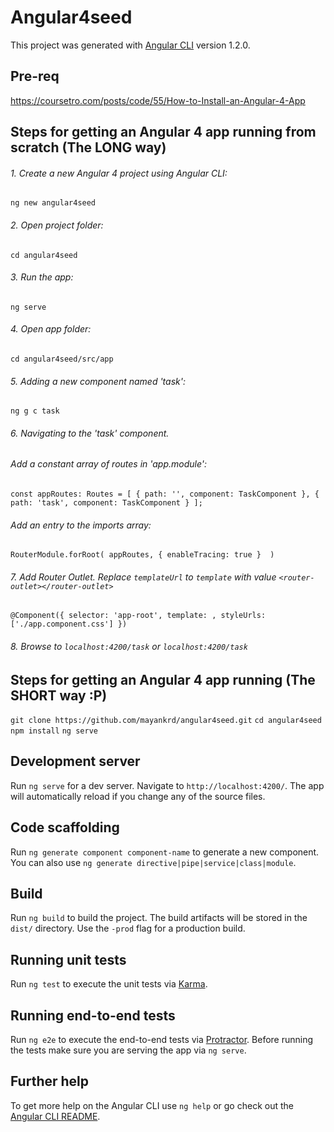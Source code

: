 # Angular4seed

This project was generated with [Angular CLI](https://github.com/angular/angular-cli) version 1.2.0.

## Pre-req
https://coursetro.com/posts/code/55/How-to-Install-an-Angular-4-App

## Steps for getting an Angular 4 app running from scratch (The LONG way)

###### 1. Create a new Angular 4 project using Angular CLI:
 `ng new angular4seed`
###### 2. Open project folder:
 `cd angular4seed`
###### 3. Run the app:
 `ng serve`
###### 4. Open app folder:
 `cd angular4seed/src/app`
###### 5. Adding a new component named 'task':
 `ng g c task`
###### 6. Navigating to the 'task' component. 
  ######    Add a constant array of routes in 'app.module':
  `const appRoutes: Routes = [
    { path: '', component: TaskComponent },
    { path: 'task', component: TaskComponent }
  ];`
  ######    Add an entry to the imports array:
  `RouterModule.forRoot(
        appRoutes,
        { enableTracing: true } 
        )`
###### 7. Add Router Outlet. Replace `templateUrl` to `template` with value `<router-outlet></router-outlet>`
  `@Component({
    selector: 'app-root',
    template: `<router-outlet></router-outlet>`,
    styleUrls: ['./app.component.css']
  })`
###### 8. Browse to `localhost:4200/task` or `localhost:4200/task`    

## Steps for getting an Angular 4 app running (The SHORT way :P)

   `git clone https://github.com/mayankrd/angular4seed.git`
   `cd angular4seed`
   `npm install`
   `ng serve`

## Development server

Run `ng serve` for a dev server. Navigate to `http://localhost:4200/`. The app will automatically reload if you change any of the source files.

## Code scaffolding

Run `ng generate component component-name` to generate a new component. You can also use `ng generate directive|pipe|service|class|module`.

## Build

Run `ng build` to build the project. The build artifacts will be stored in the `dist/` directory. Use the `-prod` flag for a production build.

## Running unit tests

Run `ng test` to execute the unit tests via [Karma](https://karma-runner.github.io).

## Running end-to-end tests

Run `ng e2e` to execute the end-to-end tests via [Protractor](http://www.protractortest.org/).
Before running the tests make sure you are serving the app via `ng serve`.

## Further help

To get more help on the Angular CLI use `ng help` or go check out the [Angular CLI README](https://github.com/angular/angular-cli/blob/master/README.md).
